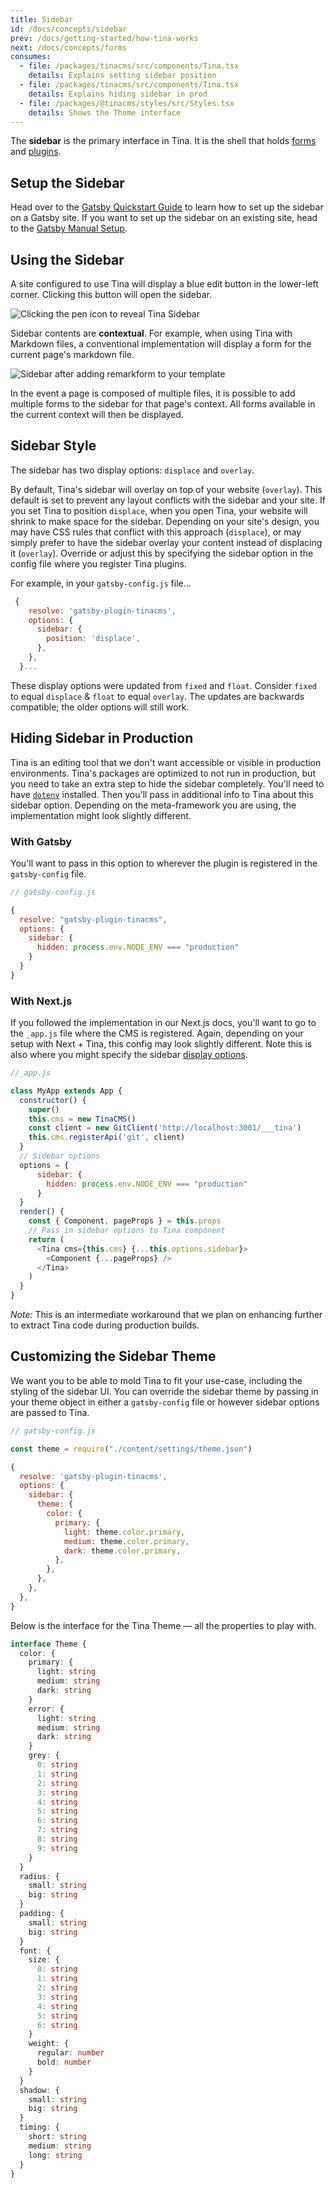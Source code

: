 ```yaml
---
title: Sidebar
id: /docs/concepts/sidebar
prev: /docs/getting-started/how-tina-works
next: /docs/concepts/forms
consumes:
  - file: /packages/tinacms/src/components/Tina.tsx
    details: Explains setting sidebar position
  - file: /packages/tinacms/src/components/Tina.tsx
    details: Explains hiding sidebar in prod
  - file: /packages/@tinacms/styles/src/Styles.tsx
    details: Shows the Theme interface
---
```


The **sidebar** is the primary interface in Tina. It is the shell that holds [forms](/docs/concepts/forms 'Tina Concepts: Forms') and [plugins](/docs/concepts/plugins 'Tina Concepts: Plugins').

## Setup the Sidebar

Head over to the [Gatsby Quickstart Guide](/docs/gatsby/quickstart) to learn how to set up the sidebar on a Gatsby site. If you want to set up the sidebar on an existing site, head to the [Gatsby Manual Setup](/docs/gatsby/manual-setup).

## Using the Sidebar

A site configured to use Tina will display a blue edit button in the lower-left corner. Clicking this button will open the sidebar.

![Clicking the pen icon to reveal Tina Sidebar](/img/tina-sidebar-gatsby-london.gif)

Sidebar contents are **contextual**. For example, when using Tina with Markdown files, a conventional implementation will display a form for the current page's markdown file.

![Sidebar after adding remarkform to your template](/img/tina-sidebar-remarkform-gatsby-london.gif)

In the event a page is composed of multiple files, it is possible to add multiple forms to the sidebar for that page's context. All forms available in the current context will then be displayed.

## Sidebar Style

The sidebar has two display options: `displace` and `overlay`.

By default, Tina's sidebar will overlay on top of your website (`overlay`). This default is set to prevent any layout conflicts with the sidebar and your site. If you set Tina to position `displace`, when you open Tina, your website will shrink to make space for the sidebar. Depending on your site's design, you may have CSS rules that conflict with this approach (`displace`), or may simply prefer to have the sidebar overlay your content instead of displacing it (`overlay`). Override or adjust this by specifying the sidebar option in the config file where you register Tina plugins.

For example, in your `gatsby-config.js` file...

```javascript
 {
    resolve: 'gatsby-plugin-tinacms',
    options: {
      sidebar: {
        position: 'displace',
      },
    },
  }...
```
<tip>These display options were updated from `fixed` and `float`. Consider `fixed` to equal `displace` & `float` to equal `overlay`. The updates are backwards compatible; the older options will still work.</tip>

## Hiding Sidebar in Production

Tina is an editing tool that we don't want accessible or visible in production environments. Tina's packages are optimized to not run in production, but you need to take an extra step to hide the sidebar completely. You'll need to have [`dotenv`](https://www.npmjs.com/package/dotenv) installed. Then you'll pass in additional info to Tina about this sidebar option. Depending on the meta-framework you are using, the implementation might look slightly different.

### With Gatsby

You'll want to pass in this option to wherever the plugin is registered in the `gatsby-config` file.

```javascript
// gatsby-config.js

{
  resolve: "gatsby-plugin-tinacms",
  options: {
    sidebar: {
      hidden: process.env.NODE_ENV === "production"
    }
  }
}
```

### With Next.js

If you followed the implementation in our Next.js docs, you'll want to go to the `_app.js` file where the CMS is registered. Again, depending on your setup with Next + Tina, this config may look slightly different. Note this is also where you might specify the sidebar [display options](https://tinacms.org/docs/concepts/sidebar#sidebar-style).

```javascript
//_app.js

class MyApp extends App {
  constructor() {
    super()
    this.cms = new TinaCMS()
    const client = new GitClient('http://localhost:3001/___tina')
    this.cms.registerApi('git', client)
  }
  // Sidebar options
  options = {
      sidebar: {
        hidden: process.env.NODE_ENV === "production"
      }
  }
  render() {
    const { Component, pageProps } = this.props
    // Pass in sidebar options to Tina component
    return (
      <Tina cms={this.cms} {...this.options.sidebar}>
        <Component {...pageProps} />
      </Tina>
    )
  }
}
```

<tip>_Note:_ This is an intermediate workaround that we plan on enhancing further to extract Tina code during production builds.</tip>

## Customizing the Sidebar Theme

We want you to be able to mold Tina to fit your use-case, including the styling of the sidebar UI. You can override the sidebar theme by passing in your theme object in either a `gatsby-config` file or however sidebar options are passed to Tina.

``` javascript
// gatsby-config.js

const theme = require("./content/settings/theme.json")

{
  resolve: 'gatsby-plugin-tinacms',
  options: {
    sidebar: {
      theme: {
        color: {
          primary: {
            light: theme.color.primary,
            medium: theme.color.primary,
            dark: theme.color.primary,
          },
        },
      },
    },
  },
}
```

Below is the interface for the Tina Theme — all the properties to play with.

``` typescript
interface Theme {
  color: {
    primary: {
      light: string
      medium: string
      dark: string
    }
    error: {
      light: string
      medium: string
      dark: string
    }
    grey: {
      0: string
      1: string
      2: string
      3: string
      4: string
      5: string
      6: string
      7: string
      8: string
      9: string
    }
  }
  radius: {
    small: string
    big: string
  }
  padding: {
    small: string
    big: string
  }
  font: {
    size: {
      0: string
      1: string
      2: string
      3: string
      4: string
      5: string
      6: string
    }
    weight: {
      regular: number
      bold: number
    }
  }
  shadow: {
    small: string
    big: string
  }
  timing: {
    short: string
    medium: string
    long: string
  }
}
```
